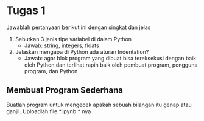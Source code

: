 # Tugas 1

Jawablah pertanyaan berikut ini dengan singkat dan jelas
1. Sebutkan 3 jenis tipe variabel di dalam Python
    * Jawab: string, integers, floats 
2. Jelaskan mengapa di Python ada aturan Indentation?
    * Jawab: agar blok program yang dibuat bisa tereksekusi dengan baik oleh Python dan terlihat rapih baik oleh pembuat program, pengguna program, dan Python
    
## Membuat Program Sederhana

Buatlah program untuk mengecek apakah sebuah bilangan itu genap atau ganjil. Uploadlah file *.ipynb * nya
